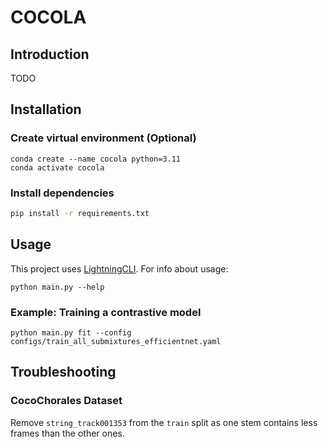 # COCOLA
## Introduction
TODO

## Installation
### Create virtual environment (Optional)
```
conda create --name cocola python=3.11
conda activate cocola
```

### Install dependencies
```bash
pip install -r requirements.txt
```

## Usage
This project uses [LightningCLI](https://lightning.ai/docs/pytorch/stable/api/lightning.pytorch.cli.LightningCLI.html).
For info about usage:
```
python main.py --help
```
### Example: Training a contrastive model
```
python main.py fit --config configs/train_all_submixtures_efficientnet.yaml
```

## Troubleshooting
### CocoChorales Dataset
Remove `string_track001353` from the `train` split as one stem contains less frames than the other ones.